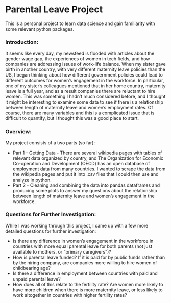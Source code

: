 # Parental Leave Project

This is a personal project to learn data science and gain familiarity with some relevant python packages. 

### Introduction:
It seems like every day, my newsfeed is flooded with articles about the gender wage gap, the experiences of women in tech fields, and how companies are addressing issues of work-life balance. When my sister gave birth in another country, with very different maternity leave policies than the US, I began thinking about how different government policies could lead to different outcomes for women’s engagement in the workforce. In particular, one of my sister’s colleagues mentioned that in her home country, maternity leave is a full year, and as a result companies there are reluctant to hire women. This was something I hadn’t much considered before, and I thought it might be interesting to examine some data to see if there is a relationship between length of maternity leave and women’s employment rates. Of course, there are many variables and this is a complicated issue that is difficult to quantify, but I thought this was a good place to start. 

### Overview:
My project consists of a two parts (so far): 
* Part 1 - Getting Data - There are several wikipedia pages with tables of relevant data organized by country, and The Organization for Economic Co-operation and Development (OECD) has an open database of employment data from many countries. I wanted to scrape the data from the wikipedia pages and put it into .csv files that I could then use and analyze in python. 
* Part 2 - Cleaning and combining the data into pandas dataframes and producing some plots to answer my questions about the relationship between length of maternity leave and women’s engagement in the workforce. 

### Questions for Further Investigation: 
While I was working through this project, I came up with a few more detailed questions for further investigation:
* Is there any difference in women’s engagement in the workforce in countries with more equal parental leave for both parents (not just available to mothers, or “primary caregivers”)?
* How is parental leave funded? If it is paid for by public funds rather than by the hiring company, are companies more willing to hire women of childbearing age? 
* Is there a difference in employment between countries with paid and unpaid parental leave? 
* How does all of this relate to the fertility rate? Are women more likely to have more children when there is more maternity leave, or less likely to work altogether in countries with higher fertility rates?
